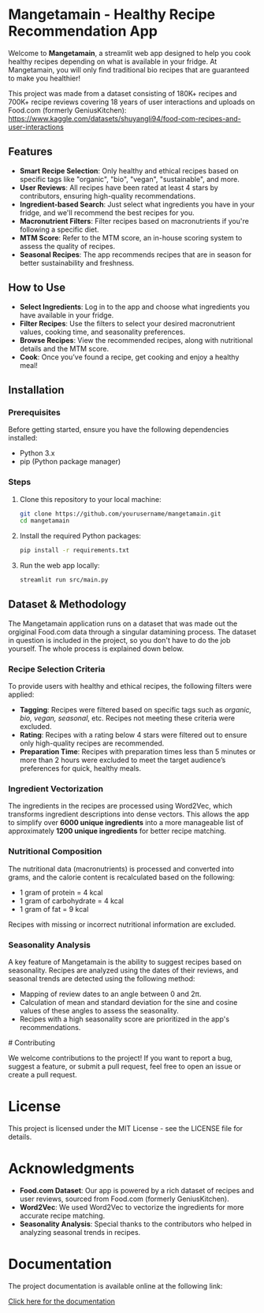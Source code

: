 # Mangetamain - Healthy Recipe Recommendation App

Welcome to **Mangetamain**, a streamlit web app designed to help you cook healthy recipes depending on what is available in your fridge. At Mangetamain, you will only find traditional bio recipes that are guaranteed to make you healthier!

This project was made from a dataset consisting of 180K+ recipes and 700K+ recipe reviews covering 18 years of user interactions and uploads on Food.com (formerly GeniusKitchen): https://www.kaggle.com/datasets/shuyangli94/food-com-recipes-and-user-interactions

## Features

- **Smart Recipe Selection**: Only healthy and ethical recipes based on specific tags like "organic", "bio", "vegan", "sustainable", and more.
- **User Reviews**: All recipes have been rated at least 4 stars by contributors, ensuring high-quality recommendations.
- **Ingredient-based Search**: Just select what ingredients you have in your fridge, and we'll recommend the best recipes for you.
- **Macronutrient Filters**: Filter recipes based on macronutrients if you're following a specific diet.
- **MTM Score**: Refer to the MTM score, an in-house scoring system to assess the quality of recipes.
- **Seasonal Recipes**: The app recommends recipes that are in season for better sustainability and freshness.

## How to Use

- **Select Ingredients**: Log in to the app and choose what ingredients you have available in your fridge.
- **Filter Recipes**: Use the filters to select your desired macronutrient values, cooking time, and seasonality preferences.
- **Browse Recipes**: View the recommended recipes, along with nutritional details and the MTM score.
- **Cook**: Once you’ve found a recipe, get cooking and enjoy a healthy meal!

## Installation

### Prerequisites

Before getting started, ensure you have the following dependencies installed:

- Python 3.x
- pip (Python package manager)

### Steps

1. Clone this repository to your local machine:

   ```bash
   git clone https://github.com/yourusername/mangetamain.git
   cd mangetamain
2. Install the required Python packages:
   ```bash
   pip install -r requirements.txt
4. Run the web app locally:
   ```bash
   streamlit run src/main.py

## Dataset & Methodology

The Mangetamain application runs on a dataset that was made out the orgiginal Food.com data through a singular datamining process. The dataset in question is included in the project, so you don't have to do the job yourself. The whole process is explained down below. 

### Recipe Selection Criteria

To provide users with healthy and ethical recipes, the following filters were applied:

- **Tagging**: Recipes were filtered based on specific tags such as *organic, bio, vegan, seasonal*, etc. Recipes not meeting these criteria were excluded.
- **Rating**: Recipes with a rating below 4 stars were filtered out to ensure only high-quality recipes are recommended.
- **Preparation Time**: Recipes with preparation times less than 5 minutes or more than 2 hours were excluded to meet the target audience’s preferences for quick, healthy meals.

### Ingredient Vectorization

The ingredients in the recipes are processed using Word2Vec, which transforms ingredient descriptions into dense vectors. This allows the app to simplify over **6000 unique ingredients** into a more manageable list of approximately **1200 unique ingredients** for better recipe matching.

### Nutritional Composition

The nutritional data (macronutrients) is processed and converted into grams, and the calorie content is recalculated based on the following:
- 1 gram of protein = 4 kcal
- 1 gram of carbohydrate = 4 kcal
- 1 gram of fat = 9 kcal

Recipes with missing or incorrect nutritional information are excluded.

### Seasonality Analysis

A key feature of Mangetamain is the ability to suggest recipes based on seasonality. Recipes are analyzed using the dates of their reviews, and seasonal trends are detected using the following method:
- Mapping of review dates to an angle between 0 and 2π.
- Calculation of mean and standard deviation for the sine and cosine values of these angles to assess the seasonality.
- Recipes with a high seasonality score are prioritized in the app's recommendations.

# Contributing

We welcome contributions to the project! If you want to report a bug, suggest a feature, or submit a pull request, feel free to open an issue or create a pull request.

# License

This project is licensed under the MIT License - see the LICENSE file for details.

# Acknowledgments

- **Food.com Dataset**: Our app is powered by a rich dataset of recipes and user reviews, sourced from Food.com (formerly GeniusKitchen).
- **Word2Vec**: We used Word2Vec to vectorize the ingredients for more accurate recipe matching.
- **Seasonality Analysis**: Special thanks to the contributors who helped in analyzing seasonal trends in recipes.

# Documentation

The project documentation is available online at the following link:

[Click here for the documentation](https://mathieudelaruegit.github.io/projet-mangetamain)
